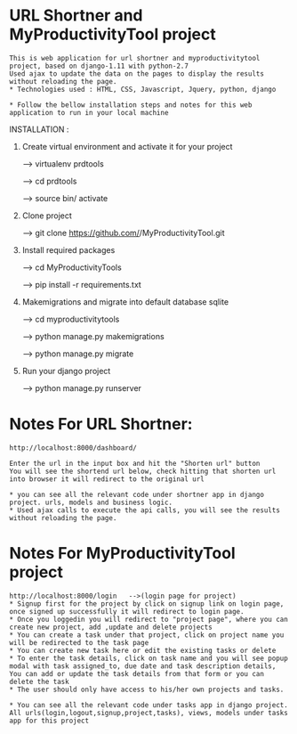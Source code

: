 # URL Shortner and MyProductivityTool project

    This is web application for url shortner and myproductivitytool project, based on django-1.11 with python-2.7
    Used ajax to update the data on the pages to display the results without reloading the page.
    * Technologies used : HTML, CSS, Javascript, Jquery, python, django

    * Follow the bellow installation steps and notes for this web application to run in your local machine


INSTALLATION :

1. Create virtual environment and activate it for your project

    --> virtualenv prdtools

    --> cd prdtools

    --> source bin/ activate

2. Clone project

    --> git clone https://github.com/<your github username>/MyProductivityTool.git

3. Install required packages

    --> cd MyProductivityTools

    --> pip install -r requirements.txt

4. Makemigrations and migrate into default database sqlite

    --> cd myproductivitytools

    --> python manage.py makemigrations

    --> python manage.py migrate

5. Run your django project

    --> python manage.py runserver

# Notes For URL Shortner:

    http://localhost:8000/dashboard/

    Enter the url in the input box and hit the "Shorten url" button
    You will see the shortend url below, check hitting that shorten url into browser it will redirect to the original url

    * you can see all the relevant code under shortner app in django project. urls, models and business logic.
    * Used ajax calls to execute the api calls, you will see the results without reloading the page.

# Notes For MyProductivityTool project

    http://localhost:8000/login   -->(login page for project)
    * Signup first for the project by click on signup link on login page, once signed up successfully it will redirect to login page.
    * Once you loggedin you will redirect to "project page", where you can create new project, add ,update and delete projects
    * You can create a task under that project, click on project name you will be redirected to the task page
    * You can create new task here or edit the existing tasks or delete
    * To enter the task details, click on task name and you will see popup modal with task assigned_to, due date and task description details, You can add or update the task details from that form or you can delete the task
    * The user should only have access to his/her own projects and tasks.

    * You can see all the relevant code under tasks app in django project.
    All urls(login,logout,signup,project,tasks), views, models under tasks app for this project